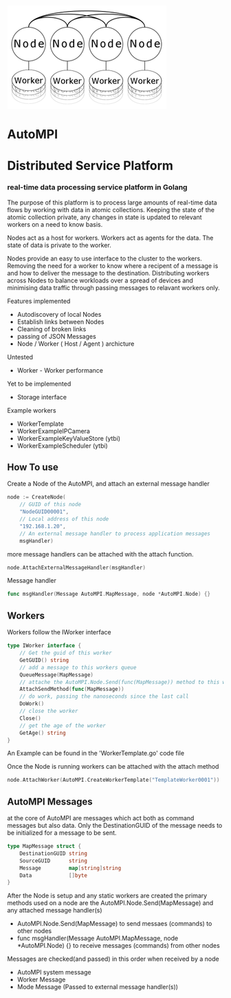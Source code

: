 
![alt text](AutoMPI.png)


# AutoMPI


# Distributed Service Platform #
### real-time data processing service platform in Golang

The purpose of this platform is to process large amounts of real-time data flows by working with data in atomic collections.
Keeping the state of the atomic collection private, any changes in state is updated to relevant workers on a need to know basis.

Nodes act as a host for workers.
Workers act as agents for the data.
The state of data is private to the worker.

Nodes provide an easy to use interface to the cluster to the workers. Removing the need for a worker to know where a recipent of a message is and how to deliver the message to the destination. Distributing workers across Nodes to balance workloads over a spread of devices and minimising data traffic through passing messages to relavant workers only.

Features implemented
* Autodiscovery of local Nodes
* Establish links between Nodes
* Cleaning of broken links
* passing of JSON Messages 
* Node / Worker ( Host / Agent ) archicture 

Untested
* Worker - Worker performance 

Yet to be implemented
* Storage interface 

Example workers
* WorkerTemplate
* WorkerExampleIPCamera
* WorkerExampleKeyValueStore (ytbi)
* WorkerExampleScheduler (ytbi)

## How To use 

Create a Node of the AutoMPI, and attach an external message handler

```Go
node := CreateNode(
	// GUID of this node
	"NodeGUID00001", 
	// Local address of this node
	"192.168.1.20", 
	// An external message handler to process application messages
	msgHandler)
```

more message handlers can be attached with the attach function.
```Go
node.AttachExternalMessageHandler(msgHandler)
```

Message handler 
```Go
func msgHandler(Message AutoMPI.MapMessage, node *AutoMPI.Node) {}
```

## Workers 

Workers follow the IWorker interface 

```Go
type IWorker interface {
	// Get the guid of this worker
 	GetGUID() string
 	// add a message to this workers queue
 	QueueMessage(MapMessage)
 	// attache the AutoMPI.Node.Send(func(MapMessage)) method to this worker
 	AttachSendMethod(func(MapMessage))
 	// do work, passing the nanoseconds since the last call
 	DoWork()
 	// close the worker
 	Close()
 	// get the age of the worker
 	GetAge() string
}
```
An Example can be found in the 'WorkerTemplate.go' code file

Once the Node is running workers can be attached with the attach method

```Go
node.AttachWorker(AutoMPI.CreateWorkerTemplate("TemplateWorker0001"))
```


## AutoMPI Messages 

at the core of AutoMPI are messages which act both as command messages but also data.
Only the DestinationGUID of the message needs to be initialized for a message to be sent. 

```Go
type MapMessage struct {
	DestinationGUID string
	SourceGUID      string
	Message         map[string]string
	Data            []byte
}
```


After the Node is setup and any static workers are created the primary methods used on a node are the AutoMPI.Node.Send(MapMessage) and any attached message handler(s)

* AutoMPI.Node.Send(MapMessage) to send messaes (commands) to other nodes
* func msgHandler(Message AutoMPI.MapMessage, node *AutoMPI.Node) {} to receive messages (commands) from other nodes

Messages are checked(and passed) in this order when received by a node
* AutoMPI system message
* Worker Message
* Mode Message (Passed to external message handler(s))


